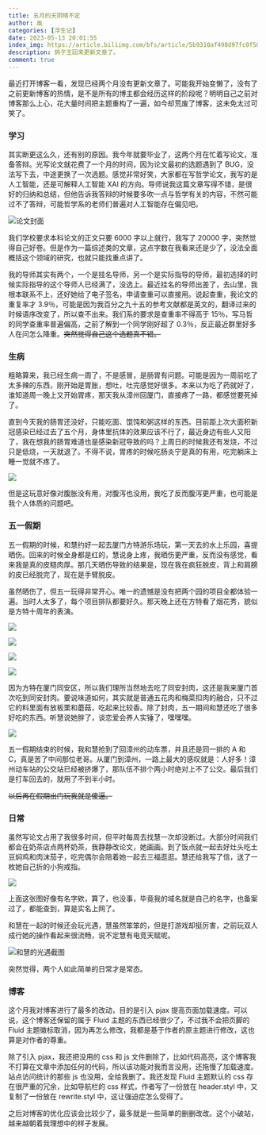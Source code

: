 ```yaml
---
title: 五月的天阴晴不定
author: 胤
categories: [浮生记]
date: 2023-05-13 20:01:55
index_img: https://article.biliimg.com/bfs/article/5b9310af498d97fc0f505a60bee0c4ac9160d090.jpg@500w.webp
description: 鸽子王回来更新文章了。
comment: true
---
```


最近打开博客一看，发现已经两个月没有更新文章了。可能我开始变懒了，没有了之前更新博客的热情，是不是所有的博主都会经历这样的阶段呢？明明自己之前对博客那么上心，花大量时间把主题重构了一遍，如今却荒废了博客，这未免太过可笑了。

### 学习

其实断更这么久，还有别的原因。我今年就要毕业了，这两个月在忙着写论文，准备答辩。光写论文就花费了一个月的时间，因为论文最初的选题遇到了 BUG，没法写下去，中途更换了一次选题。感觉非常好笑，大家都在写哲学论文，我写的是人工智能，还是可解释人工智能 XAI 的方向。导师说我这篇文章写得不错，是很好的归纳和总结，但他告诉我答辩的时候要多吹一点与哲学有关的内容，不然可能过不了答辩，可能哲学系的老师们普遍对人工智能存在偏见吧。

![论文封面](https://article.biliimg.com/bfs/article/4d09eada18e025d993bedff1fe0008c92b4b7f00.png@800w_400h_1c.webp)

我们学校要求本科论文的正文只要 6000 字以上就行，我写了 20000 字，突然觉得自己好卷。但是作为一篇综述类的文章，这点字数在我看来还是少了，没法全面概括这个领域的研究，也就只能找重点讲了。

我的导师其实有两个，一个是挂名导师，另一个是实际指导的导师，最初选择的时候实际指导的这个导师人已经满了，没选上。最近挂名的导师出差了，去山里，我根本联系不上，还好她给了电子签名，申请查重可以直接用。说起查重，我论文的重复率才 3.9％，可能是因为我百分之九十五的参考文献都是英文的，翻译过来的时候语序改变了，所以查不出来。我们系的要求是查重率不得高于 15％，写马哲的同学查重率普遍偏高，之前了解到一个同学刚好超了 0.3％，反正最近群里好多人在问怎么降重。~~突然觉得自己这个选题真不错。~~

### 生病

粗略算来，我已经生病一周了，不是感冒，是肠胃有问题。可能是因为一周前吃了太多辣的东西，刚开始是胃胀，想吐，吐完感觉好很多。本来以为吃了药就好了，谁知道周一晚上又开始胃疼，那天我从漳州回厦门，直接疼了一路，都感觉要死掉了。

直到今天我的肠胃还没好，只能吃面、馄饨和粥这样的东西。目前距上次大面积新冠感染已经过去了五个月，身体里抗体的效果应该不行了，最近身边有些人又阳了，我在想我的肠胃难道也是感染新冠导致的吗？上周日的时候我还有发烧，不过只是低烧，一天就退了。不得不说，胃疼的时候吃肠炎宁是真的有用，吃完躺床上睡一觉就不疼了。

![](https://article.biliimg.com/bfs/article/4266060f6ea36d74e56d34d42b9b0a4aa42c09e4.jpg@800w_400h_1c.webp)

但是这玩意好像对腹胀没有用，对腹泻也没用，我吃了反而腹泻更严重，也可能是我个人体质的问题吧。

### 五一假期

五一假期的时候，和慧约好一起去厦门方特游乐场玩，第一天去的水上乐园，喜提晒伤。回来的时候全身都是红的，慧说身上疼，我晒伤更严重，反而没有感觉，看来我是真的皮糙肉厚。那几天晒伤导致的结果是，现在我在疯狂脱皮，背上和肩膀的皮已经脱完了，现在是手臂脱皮。

虽然晒伤了，但五一玩得非常开心。唯一的遗憾是没有把两个园的项目全都体验一遍。当时人太多了，每个项目排队都要好久。那天晚上还在方特看了烟花秀，貌似是方特十周年的表演。

![](https://article.biliimg.com/bfs/article/862883a9efd72657b77563b16c2b7a93ec855702.jpg@800w_400h_1c.webp)

![](https://article.biliimg.com/bfs/article/7ebd6eaa9cf50599b6cbfae2788b01a680592808.jpg@800w_400h_1c.webp)

![](https://article.biliimg.com/bfs/article/71225babd1729d0b7f54e46e910c2553248b208a.jpg@800w_400h_1c.webp)

![](https://article.biliimg.com/bfs/article/7487ae3743195c7992af879176709f79f241e4d2.jpg@800w_400h_1c.webp)

因为方特在厦门同安区，所以我们理所当然地去吃了同安封肉，这还是我来厦门首次吃到同安封肉。要说味道如何，其实就是普通五花肉和梅菜扣肉的融合，只不过它的料里面有放板栗和蘑菇，吃起来比较香。除了封肉，五一期间和慧还吃了很多好吃的东西。听慧说她胖了，谈恋爱会养人实锤了，嘿嘿嘿。

![](https://article.biliimg.com/bfs/article/8ed5670d0564c7c47d2d9108ca7747adcad0b3e8.jpg@800w_400h_1c.webp)

五一假期结束的时候，我和慧抢到了回漳州的动车票，并且还是同一排的 A 和 C，真是苦了中间那位老哥。从厦门到漳州，一路上最大的感叹就是：人好多！漳州动车站的公交站已经被挤爆了，那队伍不排个两小时绝对上不了公交。最后我们是打车回去的，就用了不到半小时。

~~以后再在假期出门玩我就是傻逼。~~

### 日常

虽然写论文占用了我很多时间，但平时每周去找慧一次却没断过。大部分时间我们都会在奶茶店点两杯奶茶，我静静改论文，她画画。到了饭点就一起去好灶头吃土豆焖鸡和肉沫茄子，吃完偶尔会陪着她一起去三福逛逛。慧还给我写了信，送了一枚她自己折的小狗戒指。

![](https://article.biliimg.com/bfs/article/2fdf17a39ca11aad39143b9bca5f1bff20b1411d.jpg@800w_400h_1c.webp)

上面这张图好像有名字欸，算了，也没事，毕竟我的域名就是自己的名字，也备案过了，都能查到，算是实名上网了。

和慧在一起的时候还会玩光遇，慧虽然笨笨的，但是打游戏却挺厉害，之前玩双人成行她的操作看起来很流畅，说不定慧有电竞天赋呢。

![和慧的光遇截图](https://article.biliimg.com/bfs/article/21ba70f5c4106126ccf70d1d08be9dfbdd2d797e.jpg@800w_400h_1c.webp)

突然觉得，两个人如此简单的日常才是常态。

### 博客

这个月我对博客进行了最多的改动，目的是引入 pjax 提高页面加载速度。可以说，这个博客还保留的属于 Fluid 主题的东西已经很少了，不过我不会把页脚的 Fluid 主题徽标取消，因为再怎么修改，我都是基于作者的原主题进行修改，这也算是对作者的尊重。

除了引入 pjax，我还把没用的 css 和 js 文件删除了，比如代码高亮，这个博客我不打算在文章中添加任何的代码，所以该功能对我而言没用，还拖慢了加载速度。站点访问统计的那些 js 也没用，全给我删了。我还发现 Fluid 主题默认的 css 存在很严重的冗余，比如导航栏的 css 样式，作者写了一份放在 header.styl 中，又复制了一份放在 rewrite.styl 中，这让强迫症怎么受得了。

之后对博客的优化应该会比较少了，最多就是一些简单的删删改改。这个小破站，越来越朝着我理想中的样子发展。